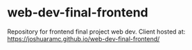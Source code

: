 # web-dev-final-frontend
Repository for frontend final project web dev. 
Client hosted at: https://joshuaramc.github.io/web-dev-final-frontend/
